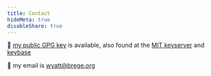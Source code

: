 ```yaml
---
title: Contact
hideMeta: true
disableShare: true 
---
```


:key: [my public GPG key](/brege-gpg.txt) is available, also found at the [MIT keyserver](https://pgp.mit.edu/pks/lookup?search=0xEB3F25A8C5579EA6) and [keybase](https://keybase.io/brege)

:email: my email is [wyatt@brege.org](mailto:wyatt@brege.org)

